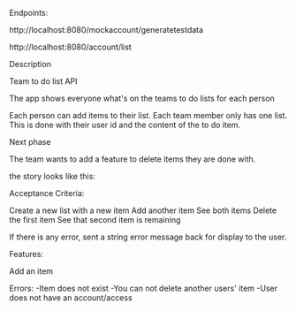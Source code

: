 Endpoints:

http://localhost:8080/mockaccount/generatetestdata

http://localhost:8080/account/list


Description

Team to do list API

The app shows everyone what's on the teams to do lists for each person

Each person can add items to their list. Each team member only has one list. 
This is done with their user id and the content of the to do item. 


Next phase

The team wants to add a feature to delete items they are done with.

the story looks like this:

Acceptance Criteria:

Create a new list with a new item
Add another item
See both items
Delete the first item
See that second item is remaining

If there is any error, sent a string error message back for display to the user.

Features:

Add an item


Errors:
-Item does not exist
-You can not delete another users' item
-User does not have an account/access